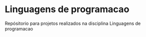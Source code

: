 # Linguagens de programacao

Repósitorio para projetos realizados na disciplina Linguagens de programacao

